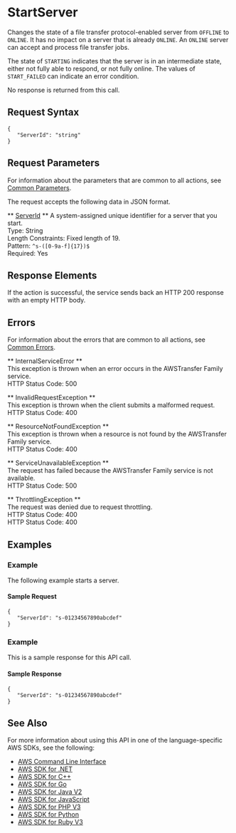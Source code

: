 # StartServer<a name="API_StartServer"></a>

Changes the state of a file transfer protocol\-enabled server from `OFFLINE` to `ONLINE`\. It has no impact on a server that is already `ONLINE`\. An `ONLINE` server can accept and process file transfer jobs\.

The state of `STARTING` indicates that the server is in an intermediate state, either not fully able to respond, or not fully online\. The values of `START_FAILED` can indicate an error condition\.

No response is returned from this call\.

## Request Syntax<a name="API_StartServer_RequestSyntax"></a>

```
{
   "ServerId": "string"
}
```

## Request Parameters<a name="API_StartServer_RequestParameters"></a>

For information about the parameters that are common to all actions, see [Common Parameters](CommonParameters.md)\.

The request accepts the following data in JSON format\.

 ** [ServerId](#API_StartServer_RequestSyntax) **   <a name="TransferFamily-StartServer-request-ServerId"></a>
A system\-assigned unique identifier for a server that you start\.  
Type: String  
Length Constraints: Fixed length of 19\.  
Pattern: `^s-([0-9a-f]{17})$`   
Required: Yes

## Response Elements<a name="API_StartServer_ResponseElements"></a>

If the action is successful, the service sends back an HTTP 200 response with an empty HTTP body\.

## Errors<a name="API_StartServer_Errors"></a>

For information about the errors that are common to all actions, see [Common Errors](CommonErrors.md)\.

 ** InternalServiceError **   
This exception is thrown when an error occurs in the AWSTransfer Family service\.  
HTTP Status Code: 500

 ** InvalidRequestException **   
This exception is thrown when the client submits a malformed request\.  
HTTP Status Code: 400

 ** ResourceNotFoundException **   
This exception is thrown when a resource is not found by the AWSTransfer Family service\.  
HTTP Status Code: 400

 ** ServiceUnavailableException **   
The request has failed because the AWSTransfer Family service is not available\.  
HTTP Status Code: 500

 ** ThrottlingException **   
The request was denied due to request throttling\.  
 HTTP Status Code: 400  
HTTP Status Code: 400

## Examples<a name="API_StartServer_Examples"></a>

### Example<a name="API_StartServer_Example_1"></a>

The following example starts a server\.

#### Sample Request<a name="API_StartServer_Example_1_Request"></a>

```
{
   "ServerId": "s-01234567890abcdef"
}
```

### Example<a name="API_StartServer_Example_2"></a>

This is a sample response for this API call\.

#### Sample Response<a name="API_StartServer_Example_2_Response"></a>

```
{
   "ServerId": "s-01234567890abcdef"
}
```

## See Also<a name="API_StartServer_SeeAlso"></a>

For more information about using this API in one of the language\-specific AWS SDKs, see the following:
+  [AWS Command Line Interface](https://docs.aws.amazon.com/goto/aws-cli/transfer-2018-11-05/StartServer) 
+  [AWS SDK for \.NET](https://docs.aws.amazon.com/goto/DotNetSDKV3/transfer-2018-11-05/StartServer) 
+  [AWS SDK for C\+\+](https://docs.aws.amazon.com/goto/SdkForCpp/transfer-2018-11-05/StartServer) 
+  [AWS SDK for Go](https://docs.aws.amazon.com/goto/SdkForGoV1/transfer-2018-11-05/StartServer) 
+  [AWS SDK for Java V2](https://docs.aws.amazon.com/goto/SdkForJavaV2/transfer-2018-11-05/StartServer) 
+  [AWS SDK for JavaScript](https://docs.aws.amazon.com/goto/AWSJavaScriptSDK/transfer-2018-11-05/StartServer) 
+  [AWS SDK for PHP V3](https://docs.aws.amazon.com/goto/SdkForPHPV3/transfer-2018-11-05/StartServer) 
+  [AWS SDK for Python](https://docs.aws.amazon.com/goto/boto3/transfer-2018-11-05/StartServer) 
+  [AWS SDK for Ruby V3](https://docs.aws.amazon.com/goto/SdkForRubyV3/transfer-2018-11-05/StartServer) 